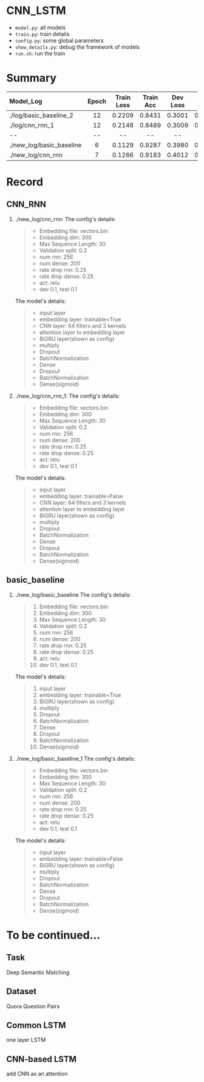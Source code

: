 # CNN_LSTM
* `model.py`: all models
* `train.py`: train details
* `config.py`: some global parameters
* `show_details.py`: debug the framework of models
* `run.sh`: run the train

# Summary
| Model\_Log | Epoch | Train Loss | Train Acc | Dev Loss | Dev Acc | Test Loss | Test Acc | Model Weight |
| :----------|:-----:| :---------:| :-------: | :------: | :-----: | :-------: | :------: | :----------: |
| ./log/basic\_baseline\_2 | 12 | 0.2209 | 0.8431	| 0.3001 | 0.8479 | 0.3310123806880918 | 0.85018179986121234 | basic_baseline_256_200_0.25_0.25_Fri_Jun__9_06:17:01_2017.h5 |
| ./log/cnn\_rnn\_1 | 12 | 0.2148 | 0.8489 | 0.3009 | 0.8498 | 0.33263399748324629 | 0.85055282065279192 | cnn_rnn_256_200_0.25_0.25_Fri_Jun__9_06:17:01_2017.h5 |
| -- | -- | -- | -- | -- | -- | -- | -- | --|
| ./new\_log/basic\_baseline | 6 | 0.1129 | 0.9287 | 0.3980 | 0.8474 | 0.38274466106547178 | 0.83897697165416374 | basic_baseline_256_200_0.25_0.25_Mon_Jun_12_05:45:20_2017.h5 |
| ./new\_log/cnn\_rnn | 7 | 0.1266 | 0.9183 | 0.4012 | 0.8458 | 0.39586822402159111 | 0.83788864403051233 | cnn_rnn_256_200_0.25_0.25_Mon_Jun_12_05:58:06_2017.h5 |

# Record

## CNN\_RNN
1. ./new\_log/cnn\_rnn: 
   The config's details:
   > * Embedding file: vectors.bin
   > * Embedding dim: 300
   > * Max Sequence Length: 30
   > * Validation split: 0.2
   > * num rnn: 256
   > * num dense: 200
   > * rate drop rnn: 0.25
   > * rate drop dense: 0.25
   > * act: relu
   > * dev 0.1, test 0.1

   The model's details:
   > * input layer
   > * embedding layer: trainable=True
   > * CNN layer: 64 filters and 3 kernels
   > * attention layer to embedding layer
   > * BiGRU layer(shown as config)
   > * multiply
   > * Dropout
   > * BatchNormalization
   > * Dense
   > * Dropout
   > * BatchNormalization
   > * Dense(sigmoid)

1. ./new\_log/cnn\_rnn\_1:
   The config's details:
   > * Embedding file: vectors.bin
   > * Embedding dim: 300
   > * Max Sequence Length: 30
   > * Validation split: 0.2
   > * num rnn: 256
   > * num dense: 200
   > * rate drop rnn: 0.25
   > * rate drop dense: 0.25
   > * act: relu
   > * dev 0.1, test 0.1

   The model's details:
   > * input layer
   > * embedding layer: trainable=False
   > * CNN layer: 64 filters and 3 kernels
   > * attention layer to embedding layer
   > * BiGRU layer(shown as config)
   > * multiply
   > * Dropout
   > * BatchNormalization
   > * Dense
   > * Dropout
   > * BatchNormalization
   > * Dense(sigmoid)

## basic\_baseline
1. ./new\_log/basic\_baseline
   The config's details:
   > 1. Embedding file: vectors.bin
   > 2. Embedding dim: 300
   > 3. Max Sequence Length: 30
   > 4. Validation split: 0.2
   > 5. num rnn: 256
   > 6. num dense: 200
   > 7. rate drop rnn: 0.25
   > 8. rate drop dense: 0.25
   > 9. act: relu
   > 10. dev 0.1, test 0.1

   The model's details:
   > 1. input layer
   > 2. embedding layer: trainable=True
   > 3. BiGRU layer(shown as config)
   > 4. multiply
   > 5. Dropout
   > 6. BatchNormalization
   > 7. Dense
   > 8. Dropout
   > 9. BatchNormalization
   > 10. Dense(sigmoid)

1. ./new\_log/basic\_baseline\_1
   The config's details:
   > * Embedding file: vectors.bin
   > * Embedding dim: 300
   > * Max Sequence Length: 30
   > * Validation split: 0.2
   > * num rnn: 256
   > * num dense: 200
   > * rate drop rnn: 0.25
   > * rate drop dense: 0.25
   > * act: relu
   > * dev 0.1, test 0.1

   The model's details:
   > * input layer
   > * embedding layer: trainable=False
   > * BiGRU layer(shown as config)
   > * multiply
   > * Dropout
   > * BatchNormalization
   > * Dense
   > * Dropout
   > * BatchNormalization
   > * Dense(sigmoid)

# To be continued...
## Task
Deep Semantic Matching

## Dataset
Quora Question Pairs

## Common LSTM
one layer LSTM

## CNN-based LSTM
add CNN as an attention
